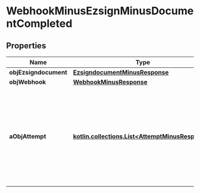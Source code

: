 
# WebhookMinusEzsignMinusDocumentCompleted

## Properties
Name | Type | Description | Notes
------------ | ------------- | ------------- | -------------
**objEzsigndocument** | [**EzsigndocumentMinusResponse**](EzsigndocumentMinusResponse.md) |  | 
**objWebhook** | [**WebhookMinusResponse**](WebhookMinusResponse.md) |  | 
**aObjAttempt** | [**kotlin.collections.List&lt;AttemptMinusResponse&gt;**](AttemptMinusResponse.md) | An array containing details of previous attempts that were made to deliver the message. The array is empty if it&#39;s the first attempt. | 



